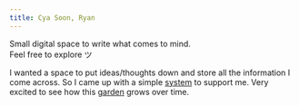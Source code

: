 ```yaml
---
title: Cya Soon, Ryan
---
```


Small digital space to write what comes to mind. \
Feel free to explore ツ

I wanted a space to put ideas/thoughts down and store all the information I come across. So I came up with a simple [system](/posts/workflow) to support me. Very excited to see how this [garden](/posts/garden) grows over time.

